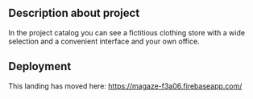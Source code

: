 ## Description about project

In the project catalog you can see a fictitious clothing store with a wide selection and a convenient interface and your own office.

## Deployment

This landing has moved here: https://magaze-f3a06.firebaseapp.com/
